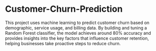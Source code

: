 # Customer-Churn-Prediction
This project uses machine learning to predict customer churn based on demographic, service usage, and billing data. By building and tuning a Random Forest classifier, the model achieves around 80% accuracy and provides insights into the key factors that influence customer retention, helping businesses take proactive steps to reduce churn.
